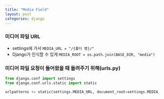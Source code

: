 ```yaml
---
title: "Media Field"
layout: post
categories: django
--- 
```


### 미디어 파일 URL
- settings에 가서 `MEDIA_URL = "/{폴더 명}/"`
- Django가 인식할 수 있게 `MEDIA_ROOT = os.path.join(BASE_DIR, "media")`


### 미디어 파일 요청이 들어왔을 때 돌려주기 위해(urls.py)
```python
from django.conf import settings
from django.conf.urls.static import static

urlpatterns += static(settings.MEDIA_URL, document_root=settings.MEDIA_ROOT)
```
